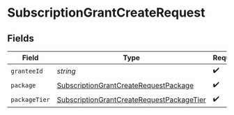 # SubscriptionGrantCreateRequest


## Fields

| Field                                                                                                         | Type                                                                                                          | Required                                                                                                      | Description                                                                                                   |
| ------------------------------------------------------------------------------------------------------------- | ------------------------------------------------------------------------------------------------------------- | ------------------------------------------------------------------------------------------------------------- | ------------------------------------------------------------------------------------------------------------- |
| `granteeId`                                                                                                   | *string*                                                                                                      | :heavy_check_mark:                                                                                            | N/A                                                                                                           |
| `package`                                                                                                     | [SubscriptionGrantCreateRequestPackage](../../models/shared/subscriptiongrantcreaterequestpackage.md)         | :heavy_check_mark:                                                                                            | N/A                                                                                                           |
| `packageTier`                                                                                                 | [SubscriptionGrantCreateRequestPackageTier](../../models/shared/subscriptiongrantcreaterequestpackagetier.md) | :heavy_check_mark:                                                                                            | N/A                                                                                                           |